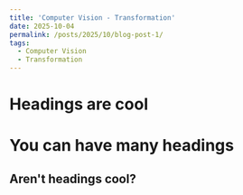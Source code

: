 ```yaml
---
title: 'Computer Vision - Transformation'
date: 2025-10-04
permalink: /posts/2025/10/blog-post-1/
tags:
  - Computer Vision
  - Transformation
---
```




Headings are cool
======

You can have many headings
======

Aren't headings cool?
------
